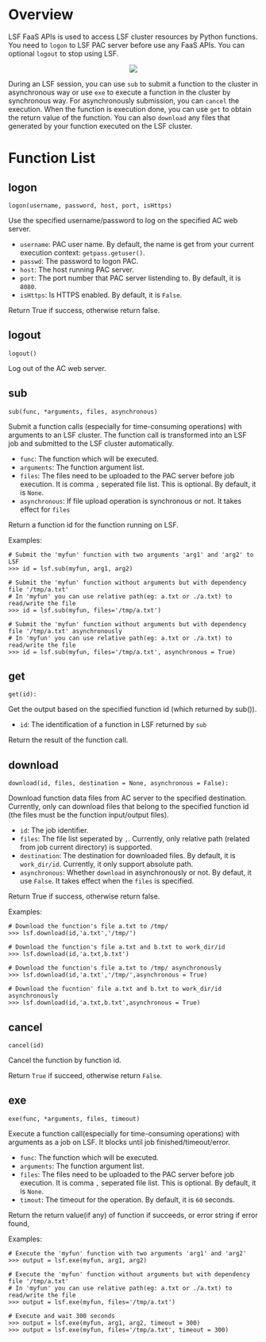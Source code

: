 # Overview
LSF FaaS APIs is used to access LSF cluster resources by Python functions. 
You need to `logon` to LSF PAC server before use any FaaS APIs. You can optional `logout` to stop using LSF.

<p align="center"><img src="images/lsf_faas-apis.png"></p>

During an LSF session, you can use `sub` to submit a function to the cluster in asynchronous way or use `exe` to execute a function in the cluster by synchronous way. For asynchronously submission, you can `cancel` the execution. When the function is execution done, you can use `get` to obtain the return value of the function. You can also `download` any files that generated by your function executed on the LSF cluster.

# Function List
## logon
```
logon(username, password, host, port, isHttps)
```
Use the specified username/password to log on the specified AC web server.  
 - `username`: PAC user name. By default, the name is get from your current execution context: `getpass.getuser()`.
 - `passwd`: The password to logon PAC.
 - `host`: The host running PAC server.
 - `port`: The port number that PAC server listending to. By default, it is `8080`.
 - `isHttps`: Is HTTPS enabled. By default, it is `False`.

Return True if success, otherwise return false.

## logout
```
logout()
```
Log out of the AC web server.

## sub
```
sub(func, *arguments, files, asynchronous)
```
Submit a function calls (especially for time-consuming operations) with arguments to an LSF cluster. The function call is transformed into an LSF job and submitted to the LSF cluster automatically.
 - `func`: The function which will be executed.
 - `arguments`: The function argument list.
 - `files`: The files need to be uploaded to the PAC server before job execution. It is comma `,` seperated file list. This is optional. By default, it is `None`.
 - `asynchronous`: If file upload operation is synchronous or not. It takes effect for `files`

Return a function id for the function running on LSF.

Examples:
```
# Submit the 'myfun' function with two arguments 'arg1' and 'arg2' to LSF
>>> id = lsf.sub(myfun, arg1, arg2)

# Submit the 'myfun' function without arguments but with dependency file '/tmp/a.txt'
# In 'myfun' you can use relative path(eg: a.txt or ./a.txt) to read/write the file
>>> id = lsf.sub(myfun, files='/tmp/a.txt')

# Submit the 'myfun' function without arguments but with dependency file '/tmp/a.txt' asynchronously
# In 'myfun' you can use relative path(eg: a.txt or ./a.txt) to read/write the file
>>> id = lsf.sub(myfun, files='/tmp/a.txt', asynchronous = True)
```

## get
```
get(id):
```
Get the output based on the specified function id (which returned by sub()).
 - `id`: The identification of a function in LSF returned by `sub`

Return the result of the function call.

## download 
```
download(id, files, destination = None, asynchronous = False):
```
Download function data files from AC server to the specified destination.
Currently, only can download files that belong to the specified function id (the files must be the function input/output files).
 - `id`: The job identifier.
 - `files`: The file list seperated by `,`. Currently, only relative path (related from job current directory) is supported.
 - `destination`: The destination for downloaded files. By default, it is `work_dir/id`. Currently, it only support absolute path.
 - `asynchronous`: Whether `download` in asynchronously or not. By defaut, it use `False`. It takes effect when the `files` is specified.

Return True if success, otherwise return false.

Examples:
```
# Download the function's file a.txt to /tmp/
>>> lsf.download(id,'a.txt','/tmp/')

# Download the function's file a.txt and b.txt to work_dir/id
>>> lsf.download(id,'a.txt,b.txt')

# Download the function's file a.txt to /tmp/ asynchronously
>>> lsf.download(id,'a.txt','/tmp/',asynchronous = True)

# Download the fucntion' file a.txt and b.txt to work_dir/id asynchronously
>>> lsf.download(id,'a.txt,b.txt',asynchronous = True)
```

## cancel
```
cancel(id)
```
Cancel the function by function id.

Return `True` if succeed, otherwise return `False`.

## exe
```
exe(func, *arguments, files, timeout)
```
Execute a function call(especially for time-consuming operations) with arguments as a job on LSF.
It blocks until job finished/timeout/error.
 - `func`: The function which will be executed.
 - `arguments`: The function argument list.
 - `files`: The files need to be uploaded to the PAC server before job execution. It is comma `,` seperated file list. This is optional. By default, it is `None`.
 - `timout`: The timeout for the operation. By default, it is `60` seconds.

Return the return value(if any) of function if succeeds, or error string if error found,

Examples:
```
# Execute the 'myfun' function with two arguments 'arg1' and 'arg2'
>>> output = lsf.exe(myfun, arg1, arg2)

# Execute the 'myfun' function without arguments but with dependency file '/tmp/a.txt'
# In 'myfun' you can use relative path(eg: a.txt or ./a.txt) to read/write the file
>>> output = lsf.exe(myfun, files='/tmp/a.txt')

# Execute and wait 300 seconds
>>> output = lsf.exe(myfun, arg1, arg2, timeout = 300)
>>> output = lsf.exe(myfun, files='/tmp/a.txt', timeout = 300)
```
